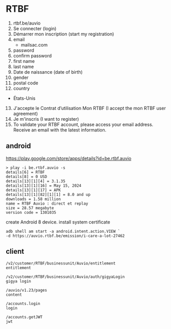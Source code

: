 # RTBF

1. rtbf.be/auvio
2. Se connecter (login)
3. Démarrer mon inscription (start my registration)
4. email
   - mailsac.com
5. password
6. confirm password
7. first name
8. last name
9. Date de naissance (date of birth)
10. gender
11. postal code
12. country
   - États-Unis
13. J'accepte le Contrat d’utilisation Mon RTBF (I accept the mon RTBF user
   agreement)
14. Je m'inscris (I want to register)
15. To validate your RTBF account, please access your email address. Receive an
   email with the latest information.

## android

https://play.google.com/store/apps/details?id=be.rtbf.auvio

~~~
> play -i be.rtbf.auvio -s
details[6] = RTBF
details[8] = 0 USD
details[13][1][4] = 3.1.35
details[13][1][16] = May 15, 2024
details[13][1][17] = APK
details[13][1][82][1][1] = 8.0 and up
downloads = 1.58 million
name = RTBF Auvio : direct et replay
size = 28.57 megabyte
version code = 1301035
~~~

create Android 8 device. install system certificate

~~~
adb shell am start -a android.intent.action.VIEW `
-d https://auvio.rtbf.be/emission/i-care-a-lot-27462
~~~

## client

~~~
/v2/customer/RTBF/businessunit/Auvio/entitlement
entitlement

/v2/customer/RTBF/businessunit/Auvio/auth/gigyaLogin
gigya login

/auvio/v1.23/pages
content

/accounts.login
login

/accounts.getJWT
jwt
~~~
